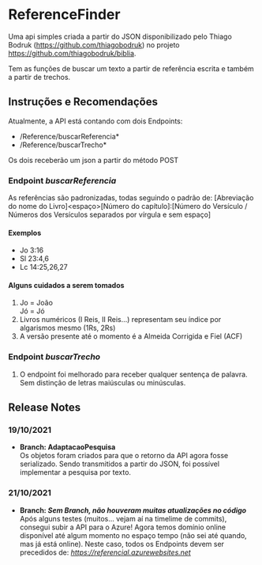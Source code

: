 # ReferenceFinder

Uma api simples criada a partir do JSON disponibilizado pelo Thiago Bodruk (https://github.com/thiagobodruk) no projeto https://github.com/thiagobodruk/biblia.

Tem as funções de buscar um texto a partir de referência escrita e também a partir de trechos.

## Instruções e Recomendações
Atualmente, a API está contando com dois Endpoints:

* /Reference/buscarReferencia* <br />
* /Reference/buscarTrecho* <br />

Os dois receberão um json a partir do método POST
### Endpoint _buscarReferencia_
As referências são padronizadas, todas seguindo o padrão de: [Abreviação do nome do Livro]<espaço>[Número do capítulo]:[Número do Versículo / Números dos Versículos separados por vírgula e sem espaço]

#### Exemplos
* Jo 3:16<br />
* Sl 23:4,6<br />
* Lc 14:25,26,27<br />

#### Alguns cuidados a serem tomados

1. Jo = João<br>Jó = Jó
2. Livros numéricos (I Reis, II Reis...) representam seu índice por algarismos mesmo (1Rs, 2Rs)
3. A versão presente até o momento é a Almeida Corrigida e Fiel (ACF)

### Endpoint _buscarTrecho_
1. O endpoint foi melhorado para receber qualquer sentença de palavra. Sem distinção de letras maiúsculas ou minúsculas.

## Release Notes
### 19/10/2021
* **Branch: AdaptacaoPesquisa** <br />
Os objetos foram criados para que o retorno da API agora fosse serializado. Sendo transmitidos a partir do JSON, foi possível implementar a pesquisa por texto.

### 21/10/2021
* **Branch: _Sem Branch, não houveram muitas atualizações no código_** <br />
Após alguns testes (muitos... vejam aí na timelime de commits), consegui subir a API para o Azure! Agora temos domínio online disponível até algum momento no espaço tempo (não sei até quando, mas já está online). Neste caso, todos os Endpoints devem ser precedidos de: _https://referencial.azurewebsites.net_
